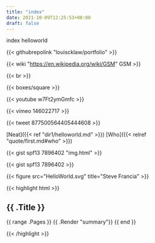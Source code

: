 ```yaml
---
title: "index"
date: 2021-10-09T12:25:53+08:00
draft: false
---
```


index helloworld

{{< githubrepolink "louiscklaw/portfolio" >}}

{{< wiki "https://en.wikipedia.org/wiki/GSM" GSM >}}

{{< br >}}

{{< boxes/square >}}

{{< youtube w7Ft2ymGmfc >}}

{{< vimeo 146022717 >}}

{{< tweet 877500564405444608 >}}

[Neat]({{< ref "dir1/helloworld.md" >}})
[Who]({{< relref "quote/first.md#who" >}})

{{< gist spf13 7896402 "img.html" >}}

{{< gist spf13 7896402 >}}

{{< figure src="HelloWorld.svg" title="Steve Francia" >}}

{{< highlight html >}}

<section id="main">
  <div>
   <h1 id="title">{{ .Title }}</h1>
    {{ range .Pages }}
        {{ .Render "summary"}}
    {{ end }}
  </div>
</section>

{{< /highlight >}}
